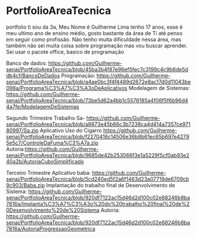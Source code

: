 # PortfolioAreaTecnica
portfolio ti sou da 3a,
Meu Nome é Guilherme Lima tenho 17 anos, esse é meu ultimo ano de ensino médio, gosto bastante da área de Ti até penso em seguir como profissão.
Não tenho muita dificuldade nessa área, mas também não sei muita coisa sobre programação mas vou buscar aprender.
Sei usar o pacote office, basico de programação

Banco de dados: https://github.com/Guilherme-senai/PortfolioAreaTecnica/blob/45ba3b4f87e96ef5fec7c3199c4c9b6de5ddb4cf/BancoDeDados
Programação: https://github.com/Guilherme-senai/PortfolioAreaTecnica/blob/a4ae0bc3f4f4489d2672e8ac17d0d11043be098a/Programa%C3%A7%C3%A3oDeAplicativos
Modelagem de Sistemas: https://github.com/Guilherme-senai/PortfolioAreaTecnica/blob/73be5d62a4bb1c5576185a4f06f5f6b96d44a7fe/ModelagemDeSistemas

Segundo Trimestre
Trabalho Sa- https://github.com/Guilherme-senai/PortfolioAreaTecnica/blob/a8873e45b66c3b7238ca4d414a7357ce97180997/Sa.zip
Aplicativo Uso do Cigarro https://github.com/Guilherme-senai/PortfolioAreaTecnica/blob/f2270416c14506e36b8b61ec65b697e42795e5c7/ControleDaFuma%C3%A7a.zip
Autoria:https://github.com/Guilherme-senai/PortfolioAreaTecnica/blob/9685de42b253066f3e1a5229f5cf0ab93e240a2b/AutoriaCuboSimplificado

Terceiro Trimestre
Aplicativo baba: https://github.com/Guilherme-senai/PortfolioAreaTecnica/blob/5cd240ed5f2a6f1463d23a07719de6709cb9c903/Baba.zip
Implantação do trabalho final de Desenvolvimento de Sistema: https://github.com/Guilherme-senai/PortfolioAreaTecnica/blob/920df7122ac15d46d2d100c02e68246b8ba7816a/Implanta%C3%A7%C3%A3o%20do%20trabalho%20final%20de%20Desenvolvimento%20de%20Sistema
Autoria: https://github.com/Guilherme-senai/PortfolioAreaTecnica/blob/920df7122ac15d46d2d100c02e68246b8ba7816a/AutoriaProgressaoGeometrica


